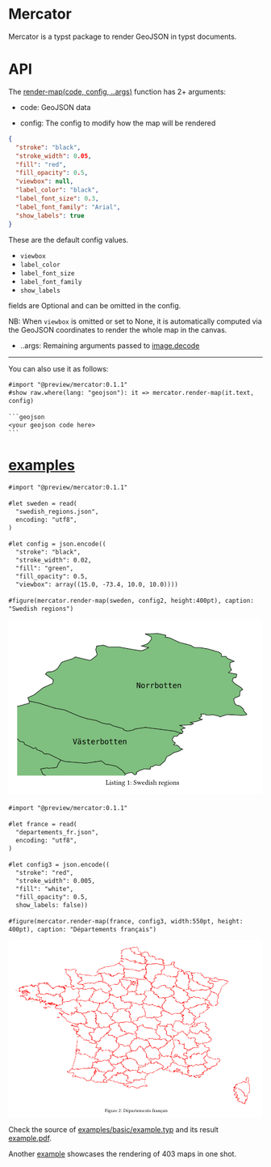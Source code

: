 # Mercator

Mercator is a typst package to render GeoJSON in typst documents.

# API 

The [render-map(code, config, ..args)](mercator.typ) function has 2+ arguments:

* code: GeoJSON data

* config: The config to modify how the map will be rendered

```json
{
  "stroke": "black",
  "stroke_width": 0.05,
  "fill": "red",
  "fill_opacity": 0.5,
  "viewbox": null,
  "label_color": "black",
  "label_font_size": 0.3,
  "label_font_family": "Arial",
  "show_labels": true
}
```

These are the default config values. 

* `viewbox`
* `label_color` 
* `label_font_size`
* `label_font_family`
* `show_labels` 

fields are Optional and can be omitted in the config.

NB: When `viewbox` is omitted or set to None, it is automatically computed via the GeoJSON coordinates to render the whole map in the canvas.

* ..args: Remaining arguments passed to [image.decode](https://typst.app/docs/reference/visualize/image/)

---

You can also use it as follows:

````typst 
#import "@preview/mercator:0.1.1"
#show raw.where(lang: "geojson"): it => mercator.render-map(it.text, config)

```geojson 
<your geojson code here>
```
````

# [examples](https://github.com/bernsteining/mercator/tree/main/mercator/examples)

```typst
#import "@preview/mercator:0.1.1"

#let sweden = read(
  "swedish_regions.json",
  encoding: "utf8",
)

#let config = json.encode((
  "stroke": "black",
  "stroke_width": 0.02,
  "fill": "green",
  "fill_opacity": 0.5,
  "viewbox": array((15.0, -73.4, 10.0, 10.0))))

#figure(mercator.render-map(sweden, config2, height:400pt), caption: "Swedish regions")
```

![swedish map](https://github.com/bernsteining/mercator/blob/main/mercator/examples/basic/swedish_regions.png)

````typst
#import "@preview/mercator:0.1.1"

#let france = read(
  "departements_fr.json",
  encoding: "utf8",
)

#let config3 = json.encode((
  "stroke": "red",
  "stroke_width": 0.005,
  "fill": "white",
  "fill_opacity": 0.5,
  show_labels: false))

#figure(mercator.render-map(france, config3, width:550pt, height: 400pt), caption: "Départements français")

````

![french map](https://github.com/bernsteining/mercator/blob/main/mercator/examples/basic/french_map.png)

Check the source of [examples/basic/example.typ](https://github.com/bernsteining/mercator/blob/main/mercator/examples/basic/example.typ) and its result [example.pdf](https://github.com/bernsteining/mercator/tree/main/mercator/examples/basic/example.pdf).

Another [example](https://github.com/bernsteining/mercator/tree/main/mercator/examples/france/all_france.pdf) showcases the rendering of 403 maps in one shot.

